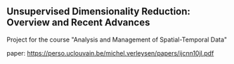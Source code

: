 ## Unsupervised Dimensionality Reduction: Overview and Recent Advances

Project for the course "Analysis and Management of Spatial-Temporal Data" <br>

paper: https://perso.uclouvain.be/michel.verleysen/papers/ijcnn10jl.pdf

